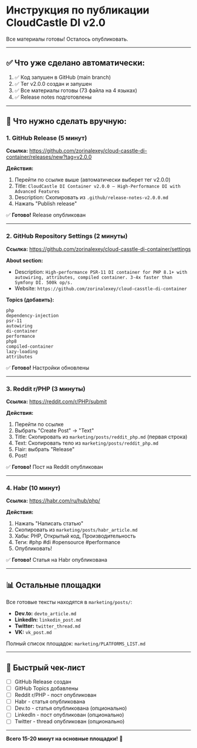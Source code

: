 # Инструкция по публикации CloudCastle DI v2.0

Все материалы готовы! Осталось опубликовать.

---

## ✅ Что уже сделано автоматически:

1. ✅ Код запушен в GitHub (main branch)
2. ✅ Тег v2.0.0 создан и запушен
3. ✅ Все материалы готовы (73 файла на 4 языках)
4. ✅ Release notes подготовлены

---

## 📝 Что нужно сделать вручную:

### 1. GitHub Release (5 минут)

**Ссылка:** https://github.com/zorinalexey/cloud-casstle-di-container/releases/new?tag=v2.0.0

**Действия:**
1. Перейти по ссылке выше (автоматически выберет тег v2.0.0)
2. Title: `CloudCastle DI Container v2.0.0 — High-Performance DI with Advanced Features`
3. Description: Скопировать из `.github/release-notes-v2.0.0.md`
4. Нажать "Publish release"

✅ **Готово!** Release опубликован

---

### 2. GitHub Repository Settings (2 минуты)

**Ссылка:** https://github.com/zorinalexey/cloud-casstle-di-container/settings

**About section:**
- Description: `High-performance PSR-11 DI container for PHP 8.1+ with autowiring, attributes, compiled container. 3-4x faster than Symfony DI. 500k op/s.`
- Website: `https://github.com/zorinalexey/cloud-casstle-di-container`

**Topics (добавить):**
```
php
dependency-injection
psr-11
autowiring
di-container
performance
php8
compiled-container
lazy-loading
attributes
```

✅ **Готово!** Настройки обновлены

---

### 3. Reddit r/PHP (3 минуты)

**Ссылка:** https://reddit.com/r/PHP/submit

**Действия:**
1. Перейти по ссылке
2. Выбрать "Create Post" → "Text"
3. Title: Скопировать из `marketing/posts/reddit_php.md` (первая строка)
4. Text: Скопировать тело из `marketing/posts/reddit_php.md`
5. Flair: выбрать "Release"
6. Post!

✅ **Готово!** Пост на Reddit опубликован

---

### 4. Habr (10 минут)

**Ссылка:** https://habr.com/ru/hub/php/

**Действия:**
1. Нажать "Написать статью"
2. Скопировать из `marketing/posts/habr_article.md`
3. Хабы: PHP, Открытый код, Производительность
4. Теги: #php #di #opensource #performance
5. Опубликовать!

✅ **Готово!** Статья на Habr опубликована

---

## 📊 Остальные площадки

Все готовые тексты находятся в `marketing/posts/`:

- **Dev.to:** `devto_article.md`
- **LinkedIn:** `linkedin_post.md`
- **Twitter:** `twitter_thread.md`
- **VK:** `vk_post.md`

Полный список площадок: `marketing/PLATFORMS_LIST.md`

---

## 🎯 Быстрый чек-лист

- [ ] GitHub Release создан
- [ ] GitHub Topics добавлены
- [ ] Reddit r/PHP - пост опубликован
- [ ] Habr - статья опубликована
- [ ] Dev.to - статья опубликована (опционально)
- [ ] LinkedIn - пост опубликован (опционально)
- [ ] Twitter - thread опубликован (опционально)

---

**Всего 15-20 минут на основные площадки!** 🚀

